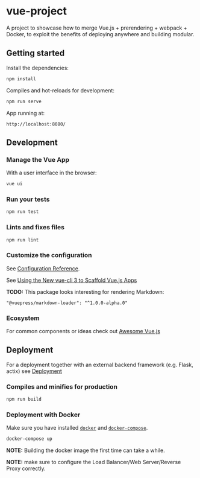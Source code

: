 # vue-project

A project to showcase how to merge Vue.js + prerendering + webpack + Docker, to exploit the benefits of deploying anywhere and building modular.

## Getting started

Install the dependencies:

```sh
npm install
```

Compiles and hot-reloads for development:

```sh
npm run serve
```

App running at:

    http://localhost:8080/ 

## Development

### Manage the Vue App

With a user interface in the browser:

```sh
vue ui
```

### Run your tests

```sh
npm run test
```

### Lints and fixes files

```sh
npm run lint
```

### Customize the configuration

See [Configuration Reference](https://cli.vuejs.org/config/).

See [Using the New vue-cli 3 to Scaffold Vue.js Apps](https://alligator.io/vuejs/using-new-vue-cli-3/)

**TODO:** This package looks interesting for rendering Markdown:

    "@vuepress/markdown-loader": "^1.0.0-alpha.0"

### Ecosystem

For common components or ideas check out [Awesome Vue.js](https://github.com/vuejs/awesome-vue)


## Deployment

For a deployment together with an external backend framework (e.g. Flask, actix) see
[Deployment](https://cli.vuejs.org/guide/deployment.html)

### Compiles and minifies for production

```sh
npm run build
```

### Deployment with Docker

Make sure you have installed [`docker`](https://docs.docker.com/install/linux/docker-ce/ubuntu/) and
[`docker-compose`](https://docs.docker.com/compose/install/).

```sh
docker-compose up
```

**NOTE:** Building the docker image the first time can take a while.

**NOTE:** make sure to configure the Load Balancer/Web Server/Reverse Proxy correctly.
